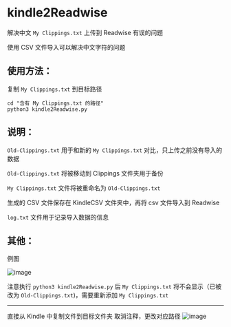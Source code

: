 # kindle2Readwise

解决中文 `My Clippings.txt` 上传到 Readwise 有误的问题

使用 CSV 文件导入可以解决中文字符的问题


## 使用方法：

复制 `My Clippings.txt` 到目标路径
```
cd "含有 My Clippings.txt 的路径"
python3 kindle2Readwise.py
```

## 说明：

`Old-Clippings.txt` 用于和新的 `My Clippings.txt` 对比，只上传之前没有导入的数据

`Old-Clippings.txt` 将被移动到 Clippings 文件夹用于备份

`My Clippings.txt` 文件将被重命名为 `Old-Clippings.txt`

生成的 CSV 文件保存在 KindleCSV 文件夹中，再将 csv 文件导入到 Readwise

`log.txt` 文件用于记录导入数据的信息

其他：
---

例图

![image](https://user-images.githubusercontent.com/42215787/122644924-344a4600-d14a-11eb-849e-fd48531b7611.png)

注意执行 `python3 kindle2Readwise.py` 后 `My Clippings.txt` 将不会显示（已被改为 `Old-Clippings.txt`)，需要重新添加 `My Clippings.txt`

---

直接从 Kindle 中复制文件到目标文件夹
取消注释，更改对应路径
![image](https://user-images.githubusercontent.com/42215787/170085682-5e75c0ba-55b3-4a8f-ac32-2f9d0b9392cb.png)

